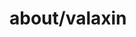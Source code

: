 [//]: # ({"title": "about", "creation": "01/01/1970", "summary": "about the creator of this webspace", "thumbnail": "/images/image.webp"})

# about/valaxin

